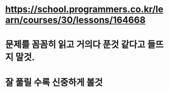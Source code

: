 # https://school.programmers.co.kr/learn/courses/30/lessons/164668
# 문제를 꼼꼼히 읽고 거의다 푼것 같다고 들뜨지 말것.
# 잘 풀릴 수록 신중하게 볼것